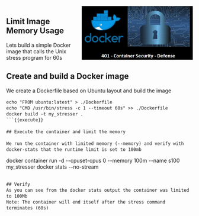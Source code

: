 <img align="right" src="./assets/docker_defense_pic_v1.jpg" width="300">

## Limit Image Memory Usage

Lets build a simple Docker image that calls the Unix stress program for 60s

## Create and build a Docker image

We create a Dockerfile based on Ubuntu layout and build the image

```
echo "FROM ubuntu:latest" > ./Dockerfile
echo "CMD /usr/bin/stress -c 1 --timeout 60s" >> ./Dockerfile
docker build -t my_stresser .
```{{execute}}

## Execute the container and limit the memory

We run the container with limited memory (--memory) and verify with docker-stats that the runtime limit is set to 100mb

```
docker container run -d --cpuset-cpus 0 --memory 100m --name s100 my_stresser
docker stats --no-stream
```{{execute}}

## Verify
As you can see from the docker stats output the container was limited to 100Mb
Note: The container will end itself after the stress command terminates (60s)


